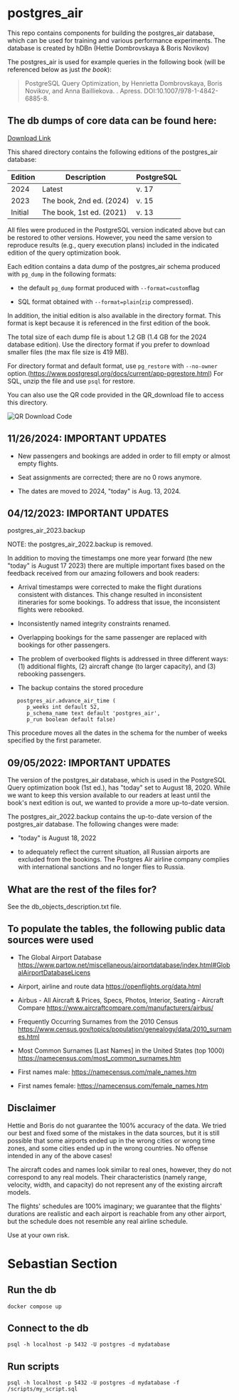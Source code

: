 # postgres\_air
This repo contains components for building the postgres_air database,
which can be used for training and various performance experiments.
The database is created by hDBn  (Hettie Dombrovskaya & Boris Novikov)

The postgres_air is used for example queries in the following book (will be referenced below as just *the book*): 
>    PostgreSQL Query Optimization, by Henrietta Dombrovskaya, Boris Novikov, and Anna Bailliekova. . Apress. DOI:10.1007/978-1-4842-6885-8.

## The db dumps of core data can be found here:

[Download Link](https://drive.google.com/drive/folders/13F7M80Kf_somnjb-mTYAnh1hW1Y_g4kJ?usp=sharing)

This shared directory contains the following editions of the postgres_air database:

| Edition   |  Description             | PostgreSQL |
| --------  | -----------------        | ---------- |
| 2024      |   Latest                 | v. 17      |   
| 2023      | The book, 2nd ed. (2024) | v. 15      |
| Initial   | The book, 1st ed. (2021) | v. 13      |

All files were produced in the PostgreSQL version indicated above but can be restored to other versions. However, you need the same version to reproduce results (e.g., query execution plans) included in the indicated edition of the query optimization book. 

Each edition contains a data dump of the postgres_air schema produced with `pg_dump`  in the following formats:

- the default `pg_dump` format  produced with `--format=custom`flag

- SQL format obtained with `--format=plain`(`zip` compressed).

In addition, the initial edition is also available in the directory format. This format is kept because it is referenced in the first edition of the book.

The total size of each dump file is about 1.2 GB (1.4 GB for the 2024 database edition).
Use the directory format if you prefer to download smaller files (the max file size is 419 MB).

For directory format and default format, use `pg_restore` with `--no-owner` option.(https://www.postgresql.org/docs/current/app-pgrestore.html)
For SQL, unzip the file and use  `psql` for restore.

You can also use the QR code provided in the QR_download file to access this directory.

![QR Download Code](QR_download.png)

## 11/26/2024: IMPORTANT UPDATES

* New passengers and bookings are added in order to fill empty or almost empty flights. 

* Seat assignments are corrected; there are no 0 rows anymore.

* The dates are moved to 2024, "today" is Aug. 13, 2024.

## 04/12/2023: IMPORTANT UPDATES

postgres_air_2023.backup

NOTE: the postgres_air_2022.backup is removed.

In addition to moving the timestamps one more year forward (the new "today" is August 17 2023) there are multiple important fixes based on the feedback received from our amazing followers and book readers:

* Arrival timestamps were corrected to make the flight durations consistent with distances. This change resulted in inconsistent itineraries for some bookings. To address that issue, the inconsistent flights were rebooked.

* Inconsistently named integrity constraints renamed.

* Overlapping bookings for the same passenger are replaced with bookings for other passengers.

* The problem of overbooked flights is addressed in three different ways: (1) additional flights, (2) aircraft change (to larger capacity), and (3) rebooking passengers.

* The backup contains the stored procedure 

```
   postgres_air.advance_air_time (   
      p_weeks int default 52,    
      p_schema_name text default 'postgres_air',   
      p_run boolean default false)

``` 
   This procedure moves all the dates in the schema for the number of weeks specified by the first parameter.

## 09/05/2022: IMPORTANT UPDATES

The version of the postgres_air database, which is used in the PostgreSQL Query optimization book (1st ed.), has "today" set to August 18, 2020. While we want to keep this version available to our readers at least until the book's next edition is out, we wanted to provide a more up-to-date version. 

The postgres_air_2022.backup contains the up-to-date version of the postgres_air database. The following changes were made:

* "today" is August 18, 2022

* to adequately reflect the current situation, all Russian airports are excluded from the bookings. The Postgres Air airline company complies with international sanctions and no longer flies to Russia.

## What are the rest of the files for?

See the db_objects_description.txt file.

## To populate the tables, the following public data sources were used

* The Global Airport Database
   https://www.partow.net/miscellaneous/airportdatabase/index.html#GlobalAirportDatabaseLicens

* Airport, airline and route data
  https://openflights.org/data.html

* Airbus - All Aircraft & Prices, Specs, Photos, Interior, Seating - Aircraft Compare
  https://www.aircraftcompare.com/manufacturers/airbus/
  
*  Frequently Occurring Surnames from the 2010 Census
  https://www.census.gov/topics/population/genealogy/data/2010_surnames.html
  
* Most Common Surnames [Last Names] in the United States (top 1000)
  https://namecensus.com/most_common_surnames.htm

* First names male:
  https://namecensus.com/male_names.htm

* First names female:
  https://namecensus.com/female_names.htm

## Disclaimer

Hettie and Boris do not guarantee the 100% accuracy of the data.
We tried our best and fixed some of the mistakes in the data sources, but it is still possible that some airports ended up in the wrong cities or wrong time zones, 
and some cities ended up in the wrong countries.
No offense intended in any of the above cases!

The aircraft codes and names look similar to real ones, however, they do not correspond to any real models. Their characteristics (namely range, velocity, width, and capacity) do not represent any of the existing aircraft models.

The flights' schedules are 100% imaginary; we guarantee that the flights' durations are realistic and
each airport is reachable from any other airport, but the schedule does not resemble any real airline schedule. 

Use at your own risk.


# Sebastian Section

## Run the db

```
docker compose up
```


## Connect to the db
```
psql -h localhost -p 5432 -U postgres -d mydatabase
```


## Run scripts
```
psql -h localhost -p 5432 -U postgres -d mydatabase -f /scripts/my_script.sql
```
